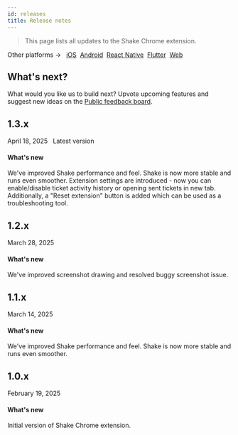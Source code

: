 ```yaml
---
id: releases
title: Release notes
---
```

>This page lists all updates to the Shake Chrome extension.

<p class="p2 mt-40">Other platforms → &nbsp;
<a href="/docs/ios/releases/">iOS</a>&nbsp; 
<a href="/docs/android/releases/">Android</a>&nbsp;
<a href="/docs/react/releases/">React Native</a>&nbsp;
<a href="/docs/flutter/releases/">Flutter</a>&nbsp;  
<a href="/docs/web/releases/">Web</a>&nbsp;  
</p>

## What's next?

What would you like us to build next? Upvote upcoming features and suggest new ideas on the [Public feedback board](https://feedback.shakebugs.com/).

## 1.3.x
<span class="tag-button">April 18, 2025</span>&nbsp;&nbsp;
<span class="tag-button green-tag-button">Latest version</span>

#### What's new

We've improved Shake performance and feel. Shake is now more stable and runs even smoother.
Extension settings are introduced - now you can enable/disable ticket activity history or opening sent tickets in new tab.
Additionally, a "Reset extension" button is added which can be used as a troubleshooting tool. 

## 1.2.x
<span class="tag-button">March 28, 2025</span>&nbsp;&nbsp;

#### What's new

We've improved screenshot drawing and resolved buggy screenshot issue.

## 1.1.x
<span class="tag-button">March 14, 2025</span>&nbsp;&nbsp;

#### What's new

We've improved Shake performance and feel. Shake is now more stable and runs even smoother.

## 1.0.x
<span class="tag-button">February 19, 2025</span>&nbsp;&nbsp;

#### What's new

Initial version of Shake Chrome extension.
